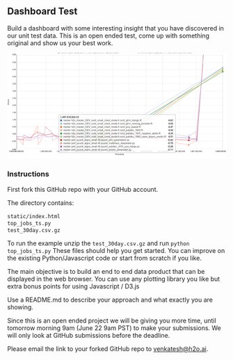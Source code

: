 ## Dashboard Test
Build a dashboard with some interesting insight that you have discovered in our unit test data. This is an open ended test, come up with something original and show us your best work.

![](img/dashboard_sample.png)

### Instructions
First fork this GitHub repo with your GitHub account.

The directory contains:
```
static/index.html
top_jobs_ts.py
test_30day.csv.gz
```
To run the example unzip the `test_30day.csv.gz` and run `python top_jobs_ts.py`
These files should help you get started. You can improve on the existing Python/Javascript code or start from scratch if you like.

The main objective is to build an end to end data product that can be displayed in the web browser.  You can use any plotting library you like but extra bonus points for using Javascript / D3.js

Use a README.md to describe your approach and what exactly you are showing.

Since this is an open ended project we will be giving you more time, until tomorrow morning 9am (June 22 9am PST)  to make your submissions.
We will only look at GitHub submissions before the deadline.

Please email the link to your forked GitHub repo to venkatesh@h2o.ai.
